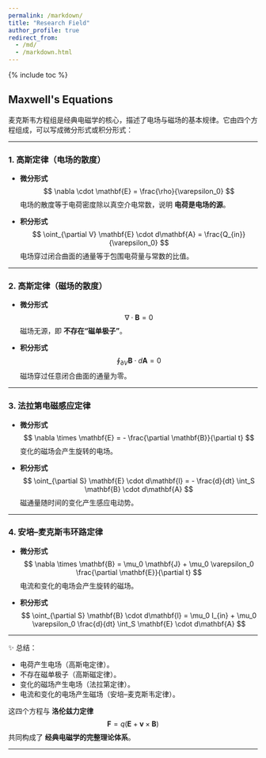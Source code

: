 ```yaml
---
permalink: /markdown/
title: "Research Field"
author_profile: true
redirect_from: 
  - /md/
  - /markdown.html
---
```


{% include toc %}

## Maxwell's Equations

麦克斯韦方程组是经典电磁学的核心，描述了电场与磁场的基本规律。它由四个方程组成，可以写成微分形式或积分形式：

---

### **1. 高斯定律（电场的散度）**

* **微分形式**
  $$
  \nabla \cdot \mathbf{E} = \frac{\rho}{\varepsilon_0}
  $$
  电场的散度等于电荷密度除以真空介电常数，说明 **电荷是电场的源**。

* **积分形式**
  $$
  \oint_{\partial V} \mathbf{E} \cdot d\mathbf{A} = \frac{Q_{in}}{\varepsilon_0}
  $$
  电场穿过闭合曲面的通量等于包围电荷量与常数的比值。

---

### **2. 高斯定律（磁场的散度）**

* **微分形式**
  $$
  \nabla \cdot \mathbf{B} = 0
  $$
  磁场无源，即 **不存在“磁单极子”**。

* **积分形式**
  $$
  \oint_{\partial V} \mathbf{B} \cdot d\mathbf{A} = 0
  $$
  磁场穿过任意闭合曲面的通量为零。

---

### **3. 法拉第电磁感应定律**

* **微分形式**
  $$
  \nabla \times \mathbf{E} = - \frac{\partial \mathbf{B}}{\partial t}
  $$
  变化的磁场会产生旋转的电场。

* **积分形式**
  $$
  \oint_{\partial S} \mathbf{E} \cdot d\mathbf{l} = - \frac{d}{dt} \int_S \mathbf{B} \cdot d\mathbf{A}
  $$
  磁通量随时间的变化产生感应电动势。

---

### **4. 安培–麦克斯韦环路定律**

* **微分形式**
  $$
  \nabla \times \mathbf{B} = \mu_0 \mathbf{J} + \mu_0 \varepsilon_0 \frac{\partial \mathbf{E}}{\partial t}
  $$
  电流和变化的电场会产生旋转的磁场。

* **积分形式**
  $$
  \oint_{\partial S} \mathbf{B} \cdot d\mathbf{l} = \mu_0 I_{in} + \mu_0 \varepsilon_0 \frac{d}{dt} \int_S \mathbf{E} \cdot d\mathbf{A}
  $$

---

✨ 总结：

* 电荷产生电场（高斯电定律）。
* 不存在磁单极子（高斯磁定律）。
* 变化的磁场产生电场（法拉第定律）。
* 电流和变化的电场产生磁场（安培–麦克斯韦定律）。

这四个方程与 **洛伦兹力定律**
$$
\mathbf{F} = q(\mathbf{E} + \mathbf{v} \times \mathbf{B})
$$
共同构成了 **经典电磁学的完整理论体系**。

---

